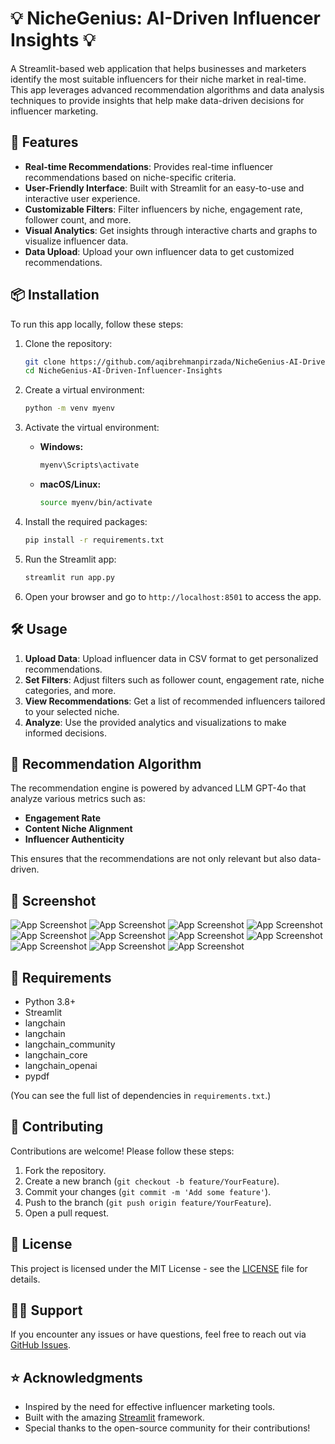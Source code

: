 # 💡 NicheGenius: AI-Driven Influencer Insights 💡

A Streamlit-based web application that helps businesses and marketers identify the most suitable influencers for their niche market in real-time. This app leverages advanced recommendation algorithms and data analysis techniques to provide insights that help make data-driven decisions for influencer marketing.

## 🚀 Features

- **Real-time Recommendations**: Provides real-time influencer recommendations based on niche-specific criteria.
- **User-Friendly Interface**: Built with Streamlit for an easy-to-use and interactive user experience.
- **Customizable Filters**: Filter influencers by niche, engagement rate, follower count, and more.
- **Visual Analytics**: Get insights through interactive charts and graphs to visualize influencer data.
- **Data Upload**: Upload your own influencer data to get customized recommendations.

## 📦 Installation

To run this app locally, follow these steps:

1. Clone the repository:

   ```bash
   git clone https://github.com/aqibrehmanpirzada/NicheGenius-AI-Driven-Influencer-Insights.git
   cd NicheGenius-AI-Driven-Influencer-Insights
   ```

2. Create a virtual environment:

   ```bash
   python -m venv myenv
   ```

3. Activate the virtual environment:

   - **Windows:**
     ```bash
     myenv\Scripts\activate
     ```
   - **macOS/Linux:**
     ```bash
     source myenv/bin/activate
     ```

4. Install the required packages:

   ```bash
   pip install -r requirements.txt
   ```

5. Run the Streamlit app:

   ```bash
   streamlit run app.py
   ```

6. Open your browser and go to `http://localhost:8501` to access the app.

## 🛠 Usage

1. **Upload Data**: Upload influencer data in CSV format to get personalized recommendations.
2. **Set Filters**: Adjust filters such as follower count, engagement rate, niche categories, and more.
3. **View Recommendations**: Get a list of recommended influencers tailored to your selected niche.
4. **Analyze**: Use the provided analytics and visualizations to make informed decisions.

## 🧠 Recommendation Algorithm

The recommendation engine is powered by advanced LLM GPT-4o that analyze various metrics such as:

- **Engagement Rate**
- **Content Niche Alignment**
- **Influencer Authenticity**
  
This ensures that the recommendations are not only relevant but also data-driven.

## 🎨 Screenshot

![App Screenshot](Results/1.png)
![App Screenshot](Results/2.png)
![App Screenshot](Results/3.png)
![App Screenshot](Results/6.png)
![App Screenshot](Results/7.png)
![App Screenshot](Results/8.png)
![App Screenshot](Results/9.png)
![App Screenshot](Results/10.png)
![App Screenshot](Results/11.png)
![App Screenshot](Results/12.png)
![App Screenshot](Results/13.png)

## 📝 Requirements

- Python 3.8+
- Streamlit 
- langchain
- langchain
- langchain_community
- langchain_core
- langchain_openai
- pypdf

(You can see the full list of dependencies in `requirements.txt`.)

## 🤝 Contributing

Contributions are welcome! Please follow these steps:

1. Fork the repository.
2. Create a new branch (`git checkout -b feature/YourFeature`).
3. Commit your changes (`git commit -m 'Add some feature'`).
4. Push to the branch (`git push origin feature/YourFeature`).
5. Open a pull request.

## 📄 License

This project is licensed under the MIT License - see the [LICENSE](LICENSE) file for details.

## 🙋‍♂️ Support

If you encounter any issues or have questions, feel free to reach out via [GitHub Issues](https://github.com/aqibrehmanpirzada/Realtime-Influencer-Recommendation-System-Using-GPT-4o/issues).

## ⭐ Acknowledgments

- Inspired by the need for effective influencer marketing tools.
- Built with the amazing [Streamlit](https://streamlit.io) framework.
- Special thanks to the open-source community for their contributions!
